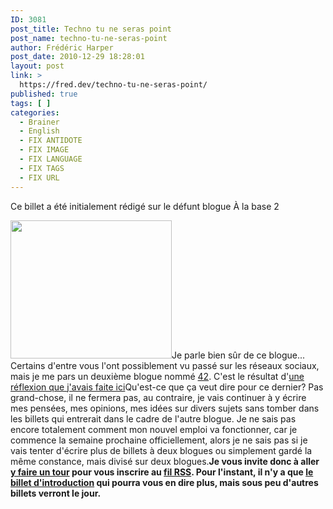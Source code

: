 ```yaml
---
ID: 3081
post_title: Techno tu ne seras point
post_name: techno-tu-ne-seras-point
author: Frédéric Harper
post_date: 2010-12-29 18:28:01
layout: post
link: >
  https://fred.dev/techno-tu-ne-seras-point/
published: true
tags: [ ]
categories:
  - Brainer
  - English
  - FIX ANTIDOTE
  - FIX IMAGE
  - FIX LANGUAGE
  - FIX TAGS
  - FIX URL
---
```

<div id="deadblog">
  Ce billet a été initialement rédigé sur le défunt blogue À la base 2
</div>

<img title="42" src="http://fred.dev/wp-content/uploads/2010/12/42.png" alt="" width="258" height="221" />Je parle bien sûr de ce blogue... Certains d'entre vous l'ont possiblement vu passé sur les réseaux sociaux, mais je me pars un deuxième blogue nommé [42][1]. C'est le résultat d'[une réflexion que j'avais faite ici][2]Qu'est-ce que ça veut dire pour ce dernier? Pas grand-chose, il ne fermera pas, au contraire, je vais continuer à y écrire mes pensées, mes opinions, mes idées sur divers sujets sans tomber dans les billets qui entrerait dans le cadre de l'autre blogue. Je ne sais pas encore totalement comment mon nouvel emploi va fonctionner, car je commence la semaine prochaine officiellement, alors je ne sais pas si je vais tenter d'écrire plus de billets à deux blogues ou simplement gardé la même constance, mais divisé sur deux blogues.**Je vous invite donc à aller [y faire un tour][3] pour vous inscrire au [fil RSS][4]. Pour l'instant, il n'y a que [le billet d'introduction][5] qui pourra vous en dire plus, mais sous peu d'autres billets verront le jour.**

 [1]: https://quarantedeux.ca "Blogue techno de Frédéric Harper"
 [2]: https://fred.dev/modifier-la-vocation-de-ce-blogue-ou/ "Modifier la vocation de ce blogue ou…"
 [3]: https://quarantedeux.ca "Blogue 42"
 [4]: https://feeds.feedburner.com/quanrantedeux "Fil RSS de 42"
 [5]: https://quarantedeux.ca/2010/12/26/42-encore-un-autre-blogue/ "Le billet d'introduction de 42"